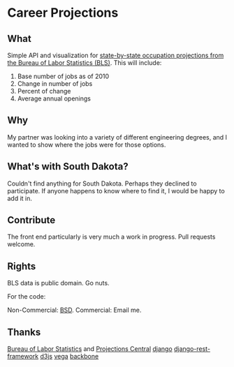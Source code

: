# Career Projections

## What
Simple API and visualization for [state-by-state occupation projections from the Bureau of Labor Statistics (BLS)](http://www.projectionscentral.com/Projections/LongTerm). This will include:

1. Base number of jobs as of 2010
2. Change in number of jobs
3. Percent of change
4. Average annual openings

## Why

My partner was looking into a variety of different engineering degrees, and I wanted to show where the jobs were for those options.

## What's with South Dakota?

Couldn't find anything for South Dakota. Perhaps they declined to participate. If anyone happens to know where to find it, I would be happy to add it in.

## Contribute

The front end particularly is very much a work in progress. Pull requests welcome.

## Rights

BLS data is public domain. Go nuts.

For the code:

Non-Commercial: [BSD](http://opensource.org/licenses/BSD-2-Clause).
Commercial: Email me.

## Thanks

[Bureau of Labor Statistics](http://www.bls.gov/) and [Projections Central](http://www.projectionscentral.com/Projections/LongTerm)
[django](https://www.djangoproject.com/)
[django-rest-framework](http://django-rest-framework.org/)
[d3js](http://d3js.org/)
[vega](https://github.com/trifacta/vega)
[backbone](http://backbonejs.org/)